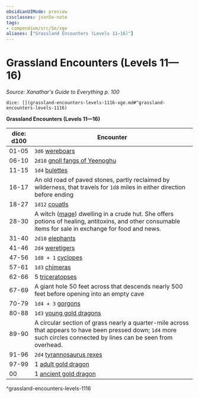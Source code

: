 ```yaml
---
obsidianUIMode: preview
cssclasses: json5e-note
tags:
- compendium/src/5e/xge
aliases: ["Grassland Encounters (Levels 11—16)"]
---
```

# Grassland Encounters (Levels 11—16)
*Source: Xanathar's Guide to Everything p. 100* 

`dice: [](grassland-encounters-levels-1116-xge.md#^grassland-encounters-levels-1116)`

**Grassland Encounters (Levels 11—16)**

| dice: d100 | Encounter |
|------------|-----------|
| 01-05 | `3d6` [wereboars](/3-Mechanics/CLI/bestiary/humanoid/wereboar.md) |
| 06-10 | `2d10` [gnoll fangs of Yeenoghu](/3-Mechanics/CLI/bestiary/fiend/gnoll-fang-of-yeenoghu.md) |
| 11-15 | `1d4` [bulettes](/3-Mechanics/CLI/bestiary/monstrosity/bulette.md) |
| 16-17 | An old road of paved stones, partly reclaimed by wilderness, that travels for `1d8` miles in either direction before ending |
| 18-27 | `1d12` [couatls](/3-Mechanics/CLI/bestiary/celestial/couatl.md) |
| 28-30 | A witch ([mage](/3-Mechanics/CLI/bestiary/humanoid/mage.md)) dwelling in a crude hut. She offers potions of healing, antitoxins, and other consumable items for sale in exchange for food and news. |
| 31-40 | `2d10` [elephants](/3-Mechanics/CLI/bestiary/beast/elephant.md) |
| 41-46 | `2d4` [weretigers](/3-Mechanics/CLI/bestiary/humanoid/weretiger.md) |
| 47-56 | `1d8 + 1` [cyclopes](/3-Mechanics/CLI/bestiary/giant/cyclops.md) |
| 57-61 | `1d3` [chimeras](/3-Mechanics/CLI/bestiary/monstrosity/chimera.md) |
| 62-66 | 5 [triceratopses](/3-Mechanics/CLI/bestiary/beast/triceratops.md) |
| 67-69 | A giant hole 50 feet across that descends nearly 500 feet before opening into an empty cave |
| 70-79 | `1d4 + 3` [gorgons](/3-Mechanics/CLI/bestiary/monstrosity/gorgon.md) |
| 80-88 | `1d3` [young gold dragons](/3-Mechanics/CLI/bestiary/dragon/young-gold-dragon.md) |
| 89-90 | A circular section of grass nearly a quarter-mile across that appears to have been pressed down; `1d4` more such circles connected by lines can be seen from overhead. |
| 91-96 | `2d4` [tyrannosaurus rexes](/3-Mechanics/CLI/bestiary/beast/tyrannosaurus-rex.md) |
| 97-99 | 1 [adult gold dragon](/3-Mechanics/CLI/bestiary/dragon/adult-gold-dragon.md) |
| 00 | 1 [ancient gold dragon](/3-Mechanics/CLI/bestiary/dragon/ancient-gold-dragon.md) |
^grassland-encounters-levels-1116